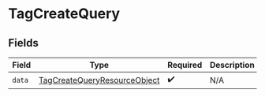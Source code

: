 # TagCreateQuery


## Fields

| Field                                                                                   | Type                                                                                    | Required                                                                                | Description                                                                             |
| --------------------------------------------------------------------------------------- | --------------------------------------------------------------------------------------- | --------------------------------------------------------------------------------------- | --------------------------------------------------------------------------------------- |
| `data`                                                                                  | [TagCreateQueryResourceObject](../../models/components/TagCreateQueryResourceObject.md) | :heavy_check_mark:                                                                      | N/A                                                                                     |